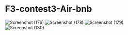 # F3-contest3-Air-bnb
![Screenshot (176)](https://github.com/Shivam1456/F3-contest3-Air-bnb/assets/127660326/cac0bf2d-5c03-4c70-b648-d8e71cacdc93)
![Screenshot (178)](https://github.com/Shivam1456/F3-contest3-Air-bnb/assets/127660326/4f5f822f-0e3b-4daa-b494-b10e3f08858f)
![Screenshot (179)](https://github.com/Shivam1456/F3-contest3-Air-bnb/assets/127660326/05579955-77f4-44c0-917e-8ba34e5e3d9d)
![Screenshot (180)](https://github.com/Shivam1456/F3-contest3-Air-bnb/assets/127660326/fd037de3-fb8a-47dc-bb33-fa8550a149fa)
